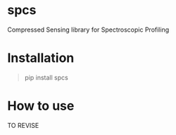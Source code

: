 # spcs

Compressed Sensing library for Spectroscopic Profiling

# Installation

> pip install spcs

# How to use

TO REVISE
